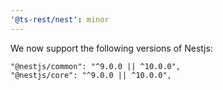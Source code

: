 ```yaml
---
'@ts-rest/nest': minor
---
```


We now support the following versions of Nestjs:
```
"@nestjs/common": "^9.0.0 || ^10.0.0",
"@nestjs/core": "^9.0.0 || ^10.0.0",
```
